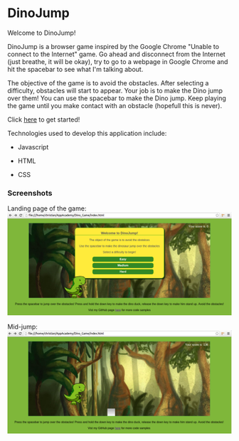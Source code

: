 # DinoJump

Welcome to DinoJump!

DinoJump is a browser game inspired by the Google Chrome
"Unable to connect to the Internet" game. Go ahead and disconnect from the Internet (just breathe, it will be okay),
try to go to a webpage in Google Chrome and hit the spacebar to see what I'm talking about.

The objective of the game is to avoid the obstacles. After selecting a difficulty,
obstacles will start to appear. Your job is to make the Dino jump over them! You can
use the spacebar to make the Dino jump. Keep playing the game until you
make contact with an obstacle (hopefull this is never).

Click [here] to get started!

Technologies used to develop this application include:

* Javascript

* HTML

* CSS


### Screenshots
Landing page of the game:
![alt text](images/screenshots/screenshot_main.png "Landing Page")

Mid-jump:
![alt text](images/screenshots/screenshot_jump.png "Action shot")


[here]: http://cbonaco1.github.io/dino_jump/
